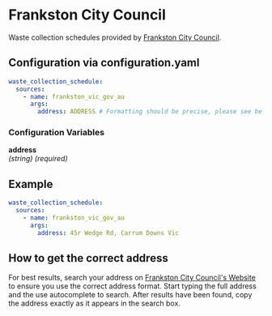 # Frankston City Council

Waste collection schedules provided by [Frankston City Council](https://www.frankston.vic.gov.au/).

## Configuration via configuration.yaml

```yaml
waste_collection_schedule:
  sources:
    - name: frankston_vic_gov_au
      args:
        address: ADDRESS # Formatting should be precise, please see below
```

### Configuration Variables

**address**  
*(string) (required)*

## Example

```yaml
waste_collection_schedule:
  sources:
    - name: frankston_vic_gov_au
      args:
        address: 45r Wedge Rd, Carrum Downs Vic
```

## How to get the correct address

For best results, search your address on [Frankston City Council's Website](https://www.frankston.vic.gov.au/My-Property/Waste-and-recycling/My-bins/Bin-collections) to ensure you use the correct address format. Start typing the full address and the use autocomplete to search. After results have been found, copy the address exactly as it appears in the search box.
